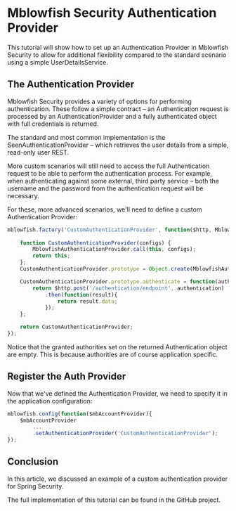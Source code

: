 # Mblowfish Security Authentication Provider

This tutorial will show how to set up an Authentication Provider in Mblowfish Security to allow for additional flexibility 
compared to the standard scenario using a simple UserDetailsService.


## The Authentication Provider

Mblowfish Security provides a variety of options for performing authentication. These follow a simple contract – an Authentication request is processed by an AuthenticationProvider and a fully authenticated object with full credentials is returned.

The standard and most common implementation is the SeenAuthenticationProvider – which retrieves the user details from a simple, read-only user REST.

More custom scenarios will still need to access the full Authentication request to be able to perform the authentication process. For example, when authenticating against some external, third party service – both the username and the password from the authentication request will be necessary.

For these, more advanced scenarios, we'll need to define a custom Authentication Provider:

```javascript
mblowfish.factory('CustomAuthenticationProvider', function($http, MblowfishAuthenticationProvider){
	
	function CustomAuthenticationProvider(configs) {
		MblowfishAuthenticationProvider.call(this, configs);
		return this;
	};
	CustomAuthenticationProvider.prototype = Object.create(MblowfishAuthenticationProvider.prototype);

	CustomAuthenticationProvider.prototype.authenticate = function(authentication) {
		return $http.post('/authentication/endpoint', authentication)
			.then(function(result){
				return result.data;
			});
	};

	return CustomAuthenticationProvider;
});
```

Notice that the granted authorities set on the returned Authentication object are empty. This is because authorities are of course application specific.

## Register the Auth Provider

Now that we've defined the Authentication Provider, we need to specify it in the application configuration:

```javascript
mblowfish.config(function($mbAccountProvider){
	$mbAccountProvider
		...
		.setAuthenticationProvider('CustomAuthenticationProvider');
});
```

## Conclusion

In this article, we discussed an example of a custom authentication provider for Spring Security.

The full implementation of this tutorial can be found in the GitHub project.
